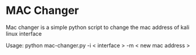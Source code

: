 # MAC Changer

Mac changer is a simple python script to change the mac address of kali linux interface


Usage:
python mac-changer.py -i < interface > -m < new mac address >


